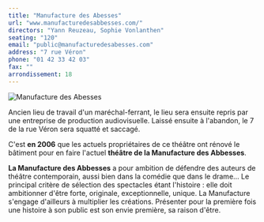 ```yaml
---
title: "Manufacture des Abesses"
url: "www.manufacturedesabbesses.com/"
directors: "Yann Reuzeau, Sophie Vonlanthen"
seating: "120"
email: "public@manufacturedesabesses.com"
address: "7 rue Véron"
phone: "01 42 33 42 03"
fax: ""
arrondissement: 18
---
```


![Manufacture des Abesses](../images/18eme/manufacture-des-abesses/manufacture-des-abesses-3.jpg)

Ancien lieu de travail d'un maréchal-ferrant, le lieu sera ensuite repris par une entreprise de production audiovisuelle. Laissé ensuite à l'abandon, le 7 de la rue Véron sera squatté et saccagé. 

C'est **en 2006** que les actuels propriétaires de ce théâtre ont rénové le bâtiment pour en faire l'actuel **théâtre de la Manufacture des Abbesses**.

**La Manufacture des Abbesses** a pour ambition de défendre des auteurs de théâtre contemporain, aussi bien dans la comédie que dans le drame… Le principal critère de sélection des spectacles étant l'histoire : elle doit ambitionner d'être forte, originale, exceptionnelle, unique. La Manufacture s'engage d'ailleurs à multiplier les créations. Présenter pour la première fois une histoire à son public est son envie première, sa raison d'être.
